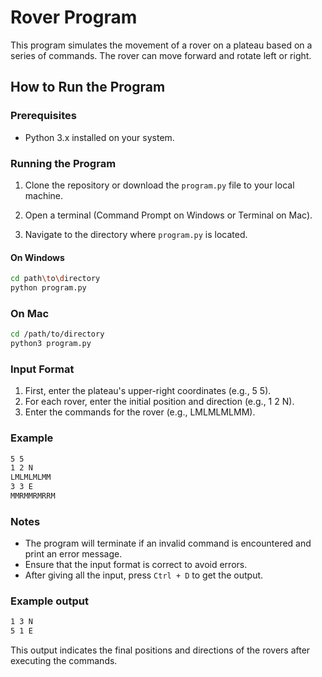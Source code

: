 # Rover Program

This program simulates the movement of a rover on a plateau based on a series of commands. The rover can move forward and rotate left or right.

## How to Run the Program

### Prerequisites

- Python 3.x installed on your system.

### Running the Program

1. Clone the repository or download the `program.py` file to your local machine.

2. Open a terminal (Command Prompt on Windows or Terminal on Mac).

3. Navigate to the directory where `program.py` is located.

#### On Windows

```sh
cd path\to\directory
python program.py
```

### On Mac

```sh
cd /path/to/directory
python3 program.py
```

### Input Format

1. First, enter the plateau's upper-right coordinates (e.g., 5 5).
2. For each rover, enter the initial position and direction (e.g., 1 2 N).
3. Enter the commands for the rover (e.g., LMLMLMLMM).

### Example

```sh
5 5
1 2 N
LMLMLMLMM
3 3 E
MMRMMRMRRM
```

### Notes

- The program will terminate if an invalid command is encountered and print an error message.
- Ensure that the input format is correct to avoid errors.
- After giving all the input, press `Ctrl + D` to get the output.

### Example output

```sh
1 3 N
5 1 E
```

This output indicates the final positions and directions of the rovers after executing the commands.
